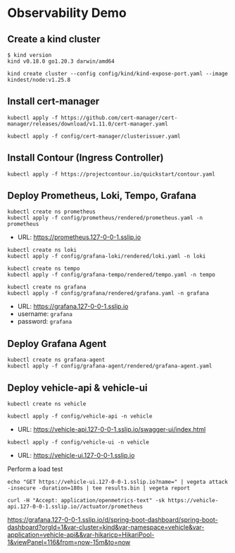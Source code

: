 # Observability Demo

## Create a kind cluster
```
$ kind version
kind v0.18.0 go1.20.3 darwin/amd64
```

```
kind create cluster --config config/kind/kind-expose-port.yaml --image kindest/node:v1.25.8
```

## Install cert-manager

```
kubectl apply -f https://github.com/cert-manager/cert-manager/releases/download/v1.11.0/cert-manager.yaml
```

```
kubectl apply -f config/cert-manager/clusterissuer.yaml
```

## Install Contour (Ingress Controller)

```
kubectl apply -f https://projectcontour.io/quickstart/contour.yaml
```

## Deploy Prometheus, Loki, Tempo, Grafana

```
kubectl create ns prometheus
kubectl apply -f config/prometheus/rendered/prometheus.yaml -n prometheus
```

* URL: https://prometheus.127-0-0-1.sslip.io


```
kubectl create ns loki
kubectl apply -f config/grafana-loki/rendered/loki.yaml -n loki
```

```
kubectl create ns tempo
kubectl apply -f config/grafana-tempo/rendered/tempo.yaml -n tempo
```

```
kubectl create ns grafana
kubectl apply -f config/grafana/rendered/grafana.yaml -n grafana
```

* URL: https://grafana.127-0-0-1.sslip.io
* username: `grafana`
* password: `grafana`

## Deploy Grafana Agent

```
kubectl create ns grafana-agent
kubectl apply -f config/grafana-agent/rendered/grafana-agent.yaml
```

## Deploy vehicle-api & vehicle-ui

```
kubectl create ns vehicle
```

```
kubectl apply -f config/vehicle-api -n vehicle
```

* URL: https://vehicle-api.127-0-0-1.sslip.io/swagger-ui/index.html

```
kubectl apply -f config/vehicle-ui -n vehicle
```

* URL: https://vehicle-ui.127-0-0-1.sslip.io


Perform a load test

```
echo "GET https://vehicle-ui.127-0-0-1.sslip.io?name=" | vegeta attack  -insecure -duration=180s | tee results.bin | vegeta report
```

```
curl -H "Accept: application/openmetrics-text" -sk https://vehicle-api.127-0-0-1.sslip.io//actuator/prometheus
```

https://grafana.127-0-0-1.sslip.io/d/spring-boot-dashboard/spring-boot-dashboard?orgId=1&var-cluster=kind&var-namespace=vehicle&var-application=vehicle-api&&var-hikaricp=HikariPool-1&viewPanel=116&from=now-15m&to=now

